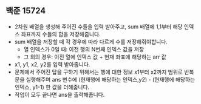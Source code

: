 ## 백준 15724
- 2차원 배열을 생성해 주어진 수들을 입력 받아주고, sum 배열에 1,1부터 해당 인덱스 좌표까지 수들의 합을 저장해줍니다.
- sum 배열을 저장할 때 각 경우에 따라 다르게 수를 저장해줘야합니다.
    - 열 인덱스가 0일 때: 이전 행의 N번째 인덱스 값을 저장
    - 그 외의 경우: 이전 열에 인덱스 값 + 현재 좌표에 해당하는 arr 값
- x1, y1, x2, y2를 입력 받아줍니다.
- 문제에서 주어진 답을 구하기 위해서는 행에 대한 정보 x1부터 x2까지 범위로 반복문을 실행해주며 ans 변수에 (현재행에 해당하는 인덱스,y2) - (현재행에 해당하는 인덱스, y1-1) 한 값을 더해줍니다.
- 작업이 모두 끝나면 ans을 출력해줍니다.